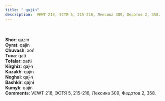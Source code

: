 ```yaml
---
title: " qajɨn"
description:  VEWT 218, ЭСТЯ 5, 215-216, Лексика 309, Федотов 2, 358.
---
```

<strong></strong><br><br>
<strong>Shor</strong>:  qazɨn<br>
<strong>Oyrat</strong>:  qajɨn<br>
<strong>Chuvash</strong>:  xoń<br>
<strong>Tuva</strong>:  qatɨ<br>
<strong>Tofalar</strong>:  xattɨ<br>
<strong>Kirghiz</strong>:  qajɨn<br>
<strong>Kazakh</strong>:  qajɨn<br>
<strong>Noghai</strong>:  qajɨn<br>
<strong>Bashkir</strong>:  qajnɨ<br>
<strong>Kumyk</strong>:  qajɨn<br>
<strong>Comments</strong>:  VEWT 218, ЭСТЯ 5, 215-216, Лексика 309, Федотов 2, 358.<br>


